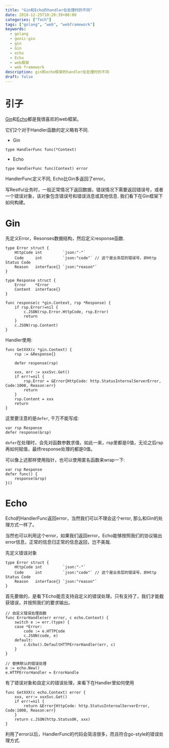 ```yaml
---
title: "Gin和Echo的handler在处理时的不同"
date: 2018-12-25T10:20:39+08:00
categories: ["Tech"]
tags: ["golang", "web", "webframework"]
keywords:
  - golang
  - gonic-gin
  - gin
  - Gin
  - echo
  - Echo
  - web框架
  - web framework
description: gin和echo框架的handler在处理时的不同
draft: false
---
```


# 引子
[Gin](https://gin-gonic.com/)和[Echo](https://echo.labstack.com/)都是我很喜欢的web框架。

它们2个对于Handler函数的定义略有不同.

* Gin
```golang
type HandlerFunc func(*Context)
```

* Echo
```golang
type HandlerFunc func(Context) error
```

HandlerFunc定义不同, Echo比Gin多返回了error。

写Restful业务时，一般正常情况下返回数据，错误情况下需要返回错误号，或者一个错误对象，该对象包含错误号和错误消息或其他信息. 我们看下在Gin框架下如何构建。

# Gin
先定义Error，Resonses数据结构，然后定义response函数.
```golang
type Error struct {
    HttpCode int         `json:"-"`
    Code     int         `json:"code"` // 这个是业务层的错误号，非Http Status Code
    Reason   interface{} `json:"reason"`
}

type Response struct {
    Error    *Error      
    Content  interface{}
}

func response(c *gin.Context, rsp *Response) {
    if rsp.Error!=nil {
        c.JSON(rsp.Error.HttpCode, rsp.Error)
        return
    }
    c.JSON(rsp.Content)
}
```

Handler使用:
```golang
func GetXXX(c *gin.Context) {
    rsp := &Response{}

    defer response(rsp)

    xxx, err := xxxSvc.Get()
    if err!=nil {
        rsp.Error = &Error{HttpCode: http.StatusInternalServerError, Code:1000, Reason:err}
        return
    }
    rsp.Content = xxx
    return
}
```

这里要注意的是`defer`, 千万不能写成:
```golang
var rsp Response
defer response(&rsp)
```
`defer`在处理时，会先对函数参数求值，如此一来，rsp里都是0值，无论之后rsp再如何赋值，最终response处理的都是0值。

可以像上述那样使用指针，也可以使用匿名函数来wrap一下:
```golang
var rsp Response
defer func() {
    response(&rsp)
}()
```

# Echo
Echo的HandlerFunc返回error，当然我们可以不理会这个error, 那么和Gin的处理方式一样了。

当然也可以利用这个error，如果我们返回error，Echo能够按照我们的协议输出error信息，正常的信息归正常的信息返回，岂不美哉.

先定义错误对象
```golang
type Error struct {
    HttpCode int         `json:"-"`
    Code     int         `json:"code"` // 这个是业务层的错误号，非Http Status Code
    Reason   interface{} `json:"reason"`
}
```

首先要做的，是看下Echo能否支持自定义的错误处理，只有支持了，我们才能截获错误，并按照我们的要求输出。

```golang
// 自定义错误处理函数
func ErrorHandle(err error, c echo.Context) {
	switch e := err.(type) {
	case *Error:
		code := e.HTTPCode
		c.JSON(code, e)
	default:
		c.Echo().DefaultHTTPErrorHandler(err, c)
	}
}

// 替换默认的错误处理
e := echo.New()
e.HTTPErrorHandler = ErrorHandle
```

有了错误对象和自定义的错误处理，来看下在Handler里如何使用

```golang
func GetXXX(c echo.Context) error {
    xxx, err:= xxxSvc.Get()
    if err!=nil {
        return &Error{HttpCode: http.StatusInternalServerError, Code:1000, Reason:err}
    }
    return c.JSON(http.StatusOK, xxx)
}
```

利用了error以后，HandlerFunc的代码会简洁很多，而且符合go-style的错误处理方式.